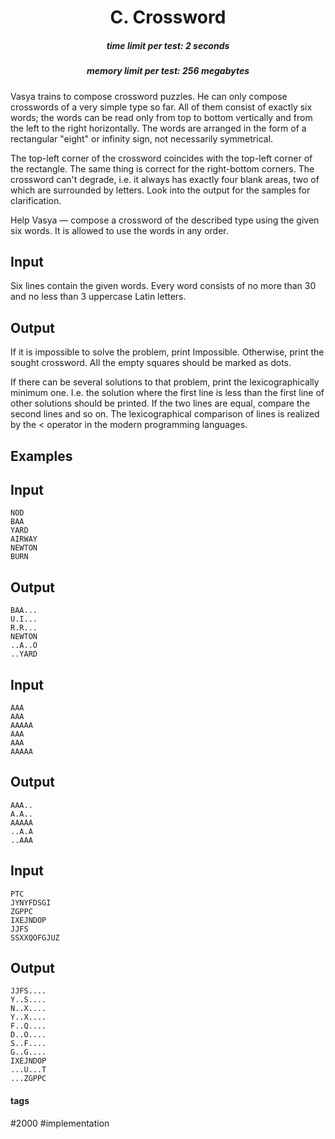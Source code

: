 <h1 style='text-align: center;'> C. Crossword</h1>

<h5 style='text-align: center;'>time limit per test: 2 seconds</h5>
<h5 style='text-align: center;'>memory limit per test: 256 megabytes</h5>

Vasya trains to compose crossword puzzles. He can only compose crosswords of a very simplе type so far. All of them consist of exactly six words; the words can be read only from top to bottom vertically and from the left to the right horizontally. The words are arranged in the form of a rectangular "eight" or infinity sign, not necessarily symmetrical.

The top-left corner of the crossword coincides with the top-left corner of the rectangle. The same thing is correct for the right-bottom corners. The crossword can't degrade, i.e. it always has exactly four blank areas, two of which are surrounded by letters. Look into the output for the samples for clarification.

Help Vasya — compose a crossword of the described type using the given six words. It is allowed to use the words in any order.

## Input

Six lines contain the given words. Every word consists of no more than 30 and no less than 3 uppercase Latin letters. 

## Output

If it is impossible to solve the problem, print Impossible. Otherwise, print the sought crossword. All the empty squares should be marked as dots.

If there can be several solutions to that problem, print the lexicographically minimum one. I.e. the solution where the first line is less than the first line of other solutions should be printed. If the two lines are equal, compare the second lines and so on. The lexicographical comparison of lines is realized by the < operator in the modern programming languages.

## Examples

## Input


```
NOD  
BAA  
YARD  
AIRWAY  
NEWTON  
BURN  

```
## Output


```
BAA...  
U.I...  
R.R...  
NEWTON  
..A..O  
..YARD  

```
## Input


```
AAA  
AAA  
AAAAA  
AAA  
AAA  
AAAAA  

```
## Output


```
AAA..  
A.A..  
AAAAA  
..A.A  
..AAA  

```
## Input


```
PTC  
JYNYFDSGI  
ZGPPC  
IXEJNDOP  
JJFS  
SSXXQOFGJUZ  

```
## Output


```
JJFS....  
Y..S....  
N..X....  
Y..X....  
F..Q....  
D..O....  
S..F....  
G..G....  
IXEJNDOP  
...U...T  
...ZGPPC  

```


#### tags 

#2000 #implementation 